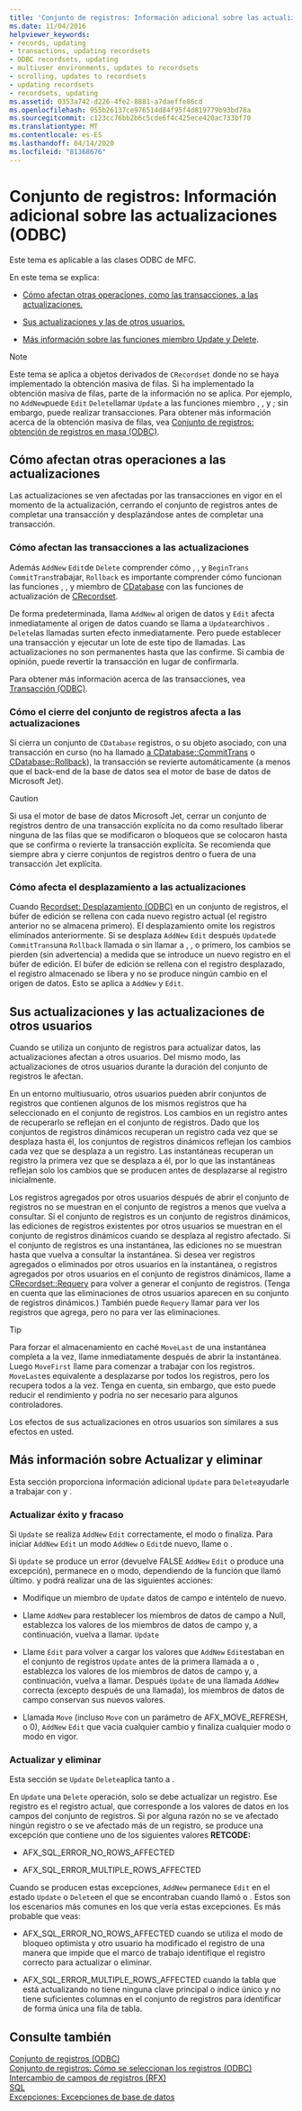 ```yaml
---
title: 'Conjunto de registros: Información adicional sobre las actualizaciones (ODBC)'
ms.date: 11/04/2016
helpviewer_keywords:
- records, updating
- transactions, updating recordsets
- ODBC recordsets, updating
- multiuser environments, updates to recordsets
- scrolling, updates to recordsets
- updating recordsets
- recordsets, updating
ms.assetid: 0353a742-d226-4fe2-8881-a7daeffe86cd
ms.openlocfilehash: 955b26137ce976514d84f95f4d819779b93bd78a
ms.sourcegitcommit: c123cc76bb2b6c5cde6f4c425ece420ac733bf70
ms.translationtype: MT
ms.contentlocale: es-ES
ms.lasthandoff: 04/14/2020
ms.locfileid: "81368676"
---
```

# <a name="recordset-more-about-updates-odbc"></a>Conjunto de registros: Información adicional sobre las actualizaciones (ODBC)

Este tema es aplicable a las clases ODBC de MFC.

En este tema se explica:

- [Cómo afectan otras operaciones, como las transacciones, a las actualizaciones.](#_core_how_transactions_affect_updates)

- [Sus actualizaciones y las de otros usuarios.](#_core_your_updates_and_the_updates_of_other_users)

- [Más información sobre las funciones miembro Update y Delete](#_core_more_about_update_and_delete).

> [!NOTE]
> Este tema se aplica a objetos derivados de `CRecordset` donde no se haya implementado la obtención masiva de filas. Si ha implementado la obtención masiva de filas, parte de la información no se aplica. Por ejemplo, no `AddNew`puede `Edit` `Delete`llamar `Update` a las funciones miembro , , y ; sin embargo, puede realizar transacciones. Para obtener más información acerca de la obtención masiva de filas, vea [Conjunto de registros: obtención de registros en masa (ODBC)](../../data/odbc/recordset-fetching-records-in-bulk-odbc.md).

## <a name="how-other-operations-affect-updates"></a><a name="_core_how_other_operations_affect_updates"></a>Cómo afectan otras operaciones a las actualizaciones

Las actualizaciones se ven afectadas por las transacciones en vigor en el momento de la actualización, cerrando el conjunto de registros antes de completar una transacción y desplazándose antes de completar una transacción.

### <a name="how-transactions-affect-updates"></a><a name="_core_how_transactions_affect_updates"></a>Cómo afectan las transacciones a las actualizaciones

Además `AddNew` `Edit`de `Delete` comprender cómo , , y `BeginTrans` `CommitTrans`trabajar, `Rollback` es importante comprender cómo funcionan las funciones , , y miembro de [CDatabase](../../mfc/reference/cdatabase-class.md) con las funciones de actualización de [CRecordset](../../mfc/reference/crecordset-class.md).

De forma predeterminada, llama `AddNew` al origen de datos y `Edit` afecta inmediatamente al origen de datos cuando se llama a `Update`archivos . `Delete`las llamadas surten efecto inmediatamente. Pero puede establecer una transacción y ejecutar un lote de este tipo de llamadas. Las actualizaciones no son permanentes hasta que las confirme. Si cambia de opinión, puede revertir la transacción en lugar de confirmarla.

Para obtener más información acerca de las transacciones, vea [Transacción (ODBC)](../../data/odbc/transaction-odbc.md).

### <a name="how-closing-the-recordset-affects-updates"></a><a name="_core_how_closing_the_recordset_affects_updates"></a>Cómo el cierre del conjunto de registros afecta a las actualizaciones

Si cierra un conjunto de `CDatabase` registros, o su objeto asociado, con una transacción en curso (no ha llamado [a CDatabase::CommitTrans](../../mfc/reference/cdatabase-class.md#committrans) o [CDatabase::Rollback](../../mfc/reference/cdatabase-class.md#rollback)), la transacción se revierte automáticamente (a menos que el back-end de la base de datos sea el motor de base de datos de Microsoft Jet).

> [!CAUTION]
> Si usa el motor de base de datos Microsoft Jet, cerrar un conjunto de registros dentro de una transacción explícita no da como resultado liberar ninguna de las filas que se modificaron o bloqueos que se colocaron hasta que se confirma o revierte la transacción explícita. Se recomienda que siempre abra y cierre conjuntos de registros dentro o fuera de una transacción Jet explícita.

### <a name="how-scrolling-affects-updates"></a><a name="_core_how_scrolling_affects_updates"></a>Cómo afecta el desplazamiento a las actualizaciones

Cuando [Recordset: Desplazamiento (ODBC)](../../data/odbc/recordset-scrolling-odbc.md) en un conjunto de registros, el búfer de edición se rellena con cada nuevo registro actual (el registro anterior no se almacena primero). El desplazamiento omite los registros eliminados anteriormente. Si se desplaza `AddNew` `Edit` después `Update`de `CommitTrans`una `Rollback` llamada o sin llamar a , , o primero, los cambios se pierden (sin advertencia) a medida que se introduce un nuevo registro en el búfer de edición. El búfer de edición se rellena con el registro desplazado, el registro almacenado se libera y no se produce ningún cambio en el origen de datos. Esto se aplica a `AddNew` y `Edit`.

## <a name="your-updates-and-the-updates-of-other-users"></a><a name="_core_your_updates_and_the_updates_of_other_users"></a>Sus actualizaciones y las actualizaciones de otros usuarios

Cuando se utiliza un conjunto de registros para actualizar datos, las actualizaciones afectan a otros usuarios. Del mismo modo, las actualizaciones de otros usuarios durante la duración del conjunto de registros le afectan.

En un entorno multiusuario, otros usuarios pueden abrir conjuntos de registros que contienen algunos de los mismos registros que ha seleccionado en el conjunto de registros. Los cambios en un registro antes de recuperarlo se reflejan en el conjunto de registros. Dado que los conjuntos de registros dinámicos recuperan un registro cada vez que se desplaza hasta él, los conjuntos de registros dinámicos reflejan los cambios cada vez que se desplaza a un registro. Las instantáneas recuperan un registro la primera vez que se desplaza a él, por lo que las instantáneas reflejan solo los cambios que se producen antes de desplazarse al registro inicialmente.

Los registros agregados por otros usuarios después de abrir el conjunto de registros no se muestran en el conjunto de registros a menos que vuelva a consultar. Si el conjunto de registros es un conjunto de registros dinámicos, las ediciones de registros existentes por otros usuarios se muestran en el conjunto de registros dinámicos cuando se desplaza al registro afectado. Si el conjunto de registros es una instantánea, las ediciones no se muestran hasta que vuelva a consultar la instantánea. Si desea ver registros agregados o eliminados por otros usuarios en la instantánea, o registros agregados por otros usuarios en el conjunto de registros dinámicos, llame a [CRecordset::Requery](../../mfc/reference/crecordset-class.md#requery) para volver a generar el conjunto de registros. (Tenga en cuenta que las eliminaciones de otros usuarios aparecen en su conjunto de registros dinámicos.) También puede `Requery` llamar para ver los registros que agrega, pero no para ver las eliminaciones.

> [!TIP]
> Para forzar el almacenamiento en caché `MoveLast` de una instantánea completa a la vez, llame inmediatamente después de abrir la instantánea. Luego `MoveFirst` llame para comenzar a trabajar con los registros. `MoveLast`es equivalente a desplazarse por todos los registros, pero los recupera todos a la vez. Tenga en cuenta, sin embargo, que esto puede reducir el rendimiento y podría no ser necesario para algunos controladores.

Los efectos de sus actualizaciones en otros usuarios son similares a sus efectos en usted.

## <a name="more-about-update-and-delete"></a><a name="_core_more_about_update_and_delete"></a>Más información sobre Actualizar y eliminar

Esta sección proporciona información adicional `Update` para `Delete`ayudarle a trabajar con y .

### <a name="update-success-and-failure"></a>Actualizar éxito y fracaso

Si `Update` se realiza `AddNew` `Edit` correctamente, el modo o finaliza. Para iniciar `AddNew` `Edit` un modo `AddNew` o `Edit`de nuevo, llame o .

Si `Update` se produce un error (devuelve FALSE `AddNew` `Edit` o produce una excepción), permanece en o modo, dependiendo de la función que llamó último. y podrá realizar una de las siguientes acciones:

- Modifique un miembro de `Update` datos de campo e inténtelo de nuevo.

- Llame `AddNew` para restablecer los miembros de datos de campo a Null, establezca los valores de los miembros de datos de campo y, a continuación, vuelva a llamar. `Update`

- Llame `Edit` para volver a cargar los valores que `AddNew` `Edit`estaban en el conjunto de registros `Update` antes de la primera llamada a o , establezca los valores de los miembros de datos de campo y, a continuación, vuelva a llamar. Después `Update` de una llamada `AddNew` correcta (excepto después de una llamada), los miembros de datos de campo conservan sus nuevos valores.

- Llamada `Move` (incluso `Move` con un parámetro de AFX_MOVE_REFRESH, o 0), `AddNew` `Edit` que vacía cualquier cambio y finaliza cualquier modo o modo en vigor.

### <a name="update-and-delete"></a>Actualizar y eliminar

Esta sección se `Update` `Delete`aplica tanto a .

En `Update` una `Delete` operación, solo se debe actualizar un registro. Ese registro es el registro actual, que corresponde a los valores de datos en los campos del conjunto de registros. Si por alguna razón no se ve afectado ningún registro o se ve afectado más de un registro, se produce una excepción que contiene uno de los siguientes valores **RETCODE:**

- AFX_SQL_ERROR_NO_ROWS_AFFECTED

- AFX_SQL_ERROR_MULTIPLE_ROWS_AFFECTED

Cuando se producen estas excepciones, `AddNew` permanece `Edit` en el estado `Update` o `Delete`en el que se encontraban cuando llamó o . Estos son los escenarios más comunes en los que vería estas excepciones. Es más probable que veas:

- AFX_SQL_ERROR_NO_ROWS_AFFECTED cuando se utiliza el modo de bloqueo optimista y otro usuario ha modificado el registro de una manera que impide que el marco de trabajo identifique el registro correcto para actualizar o eliminar.

- AFX_SQL_ERROR_MULTIPLE_ROWS_AFFECTED cuando la tabla que está actualizando no tiene ninguna clave principal o índice único y no tiene suficientes columnas en el conjunto de registros para identificar de forma única una fila de tabla.

## <a name="see-also"></a>Consulte también

[Conjunto de registros (ODBC)](../../data/odbc/recordset-odbc.md)<br/>
[Conjunto de registros: Cómo se seleccionan los registros (ODBC)](../../data/odbc/recordset-how-recordsets-select-records-odbc.md)<br/>
[Intercambio de campos de registros (RFX)](../../data/odbc/record-field-exchange-rfx.md)<br/>
[SQL](../../data/odbc/sql.md)<br/>
[Excepciones: Excepciones de base de datos](../../mfc/exceptions-database-exceptions.md)
